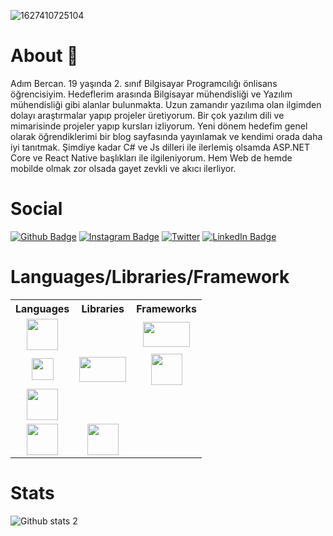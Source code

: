 ![1627410725104](https://user-images.githubusercontent.com/69484325/194364451-7f5c3d11-5781-42cc-b820-79dbbc7d9f48.jpg)

# About 👋

Adım Bercan. 19 yaşında 2. sınıf Bilgisayar Programcılığı önlisans öğrencisiyim. Hedeflerim arasında Bilgisayar mühendisliği ve Yazılım mühendisliği gibi alanlar bulunmakta. Uzun zamandır yazılıma olan ilgimden dolayı araştırmalar yapıp projeler üretiyorum. Bir çok yazılım dili ve mimarisinde projeler yapıp kursları izliyorum. Yeni dönem hedefim genel olarak öğrendiklerimi bir blog sayfasında yayınlamak ve kendimi orada daha iyi tanıtmak. Şimdiye kadar C# ve Js dilleri ile ilerlemiş olsamda ASP.NET Core ve React Native başlıkları ile ilgileniyorum. Hem Web de hemde mobilde olmak zor olsada gayet zevkli ve akıcı ilerliyor.

# Social

[![Github Badge](https://img.shields.io/badge/-Github-000?style=flat-quare&labelColor=000&logo=Github&logoColor=white&link=link)](https://github.com/Bercanca4) 
[![Instagram Badge](https://img.shields.io/badge/-Instagram-C13584?style=flat-quare&labelColor=C13584&logo=instagram&logoColor=white&link=link)](https://www.instagram.com/its.beco/) 
[![Twitter](https://img.shields.io/twitter/url/https/twitter.com/becografi.svg?style=social&label=Follow%20%40becografi)](https://twitter.com/becografi)
[![LinkedIn Badge](https://img.shields.io/badge/LinkedIn-0077B5?style=for-the-badge&logo=linkedin&logoColor=white&link=link)]([https://github.com/Bercanca4](https://www.linkedin.com/in/bercan-%C3%A7al%C4%B1-a7490b218/))


# Languages/Libraries/Framework
  <table style="width:100%; border:1;">
  <tr>
    <th>Languages</th>
    <th>Libraries</th>
    <th>Frameworks</th>
  </tr>
  <tr>
    <td align="center"><img src="https://user-images.githubusercontent.com/69484325/194446243-25cc0c28-6754-44e8-aaaa-ba4aea56fe87.png" width="50" height="50"/></td>
    <td align="center"></td>   
    <td align="center"><img src="https://user-images.githubusercontent.com/69484325/194447865-8a4e8879-5696-4325-ab5d-6188af78584a.png" width="75" height="40"/></td>
    </td>
  </tr>
  <tr>
    <td align="center"><img src="https://user-images.githubusercontent.com/69484325/194446203-c7a9de78-83bb-4dfd-b149-3bb860cf41e0.png" width="35" height="35"/></td>
    <td align="center"><img src="https://user-images.githubusercontent.com/69484325/194448808-17295a10-bfda-4e50-973c-30631be98069.png" width="75" height="40"/></td>
    <td align="center"><img src="https://user-images.githubusercontent.com/69484325/194446210-585ed69c-bb8d-4dd8-88bb-4c5643e140f6.png" width="50" height="50"/>    </td>
  </tr>
    <tr>
    <td align="center"><img src="https://user-images.githubusercontent.com/69484325/194446197-00414921-8728-4325-9d42-ac40adb520c2.png" width="50" height="50"/></td>
    <td></td>
    <td></td>
  </tr>
    <tr>
    <td align="center"><img src="https://user-images.githubusercontent.com/69484325/194446217-5be2093f-5ec1-4a6b-897c-51e25a7ec275.png" width="50" height="50"/></td>
    <td align="center"><img src="https://user-images.githubusercontent.com/69484325/194447101-b5f5dc16-07e5-43fb-91d2-380d4a0c8482.png" width="50" height="50"/></td>
    <td></td>
  </tr>
  
</table>                                                                                                                           


# Stats

![Github stats 2](https://github-readme-stats.vercel.app/api?username=bercanca4&show_icons=true&theme=radical)

